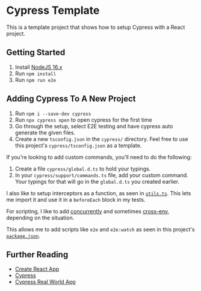 # Cypress Template

This is a template project that shows how to setup Cypress with a React project.

## Getting Started

1. Install [NodeJS 16.x](https://nodejs.org/en/download/)
2. Run `npm install`
3. Run `npm run e2e`

## Adding Cypress To A New Project

1. Run `npm i --save-dev cypress`
2. Run `npx cypress open` to open cypress for the first  time
3. Go through the setup, select E2E testing and have cypress auto generate the given files.
4. Create a new `tsconfig.json` in the `cypress/` directory. Feel free to use this project's `cypress/tsconfig.json` as a template.

If you're looking to add custom commands, you'll need to do the following:

1. Create a file `cypress/global.d.ts` to hold your typings.
2. In your `cypress/support/commands.ts` file, add your custom command. Your typings for that will go in the `global.d.ts` you created earlier.

I also like to setup interceptors as a function, as seen in [`utils.ts`](cypress/support/utils.ts). This lets me import it and use it in a `beforeEach` block in my tests.

For scripting, I like to add [concurrently](https://www.npmjs.com/package/concurrently) and sometimes [cross-env](https://www.npmjs.com/package/cross-env), depending on the situation.

This allows me to add scripts like `e2e` and `e2e:watch` as seen in this project's [`package.json`](package.json).
## Further Reading

- [Create React App](https://create-react-app.dev/docs/getting-started/)
- [Cypress](https://docs.cypress.io/guides/overview/why-cypress)
- [Cypress Real World App](https://github.com/cypress-io/cypress-realworld-app)